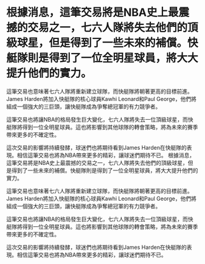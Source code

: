 # 根據消息，這筆交易將是NBA史上最震撼的交易之一，七六人隊將失去他們的頂級球星，但是得到了一些未來的補償。快艇隊則是得到了一位全明星球員，將大大提升他們的實力。

這筆交易也意味著七六人隊將重新建立球隊，而快艇隊將朝著更高的目標前進。James Harden將加入快艇隊的核心球員Kawhi Leonard和Paul George，他們將組成一個強大的三巨頭，讓快艇隊成為爭奪總冠軍的有力競爭者。

這筆交易也將讓NBA的格局發生巨大變化，七六人隊將失去一位頂級球星，而快艇隊將得到一位全明星球員。這也將影響到其他球隊的轉會策略，將為未來的賽季帶來更多的不確定性。

這次交易的影響將持續發酵，球迷們也將期待看到James Harden在快艇隊的表現。相信這筆交易也將為NBA帶來更多的精彩，讓球迷們期待不已。 
 根據消息，這筆交易將是NBA史上最震撼的交易之一，七六人隊將失去他們的頂級球星，但是得到了一些未來的補償。快艇隊則是得到了一位全明星球員，將大大提升他們的實力。

這筆交易也意味著七六人隊將重新建立球隊，而快艇隊將朝著更高的目標前進。James Harden將加入快艇隊的核心球員Kawhi Leonard和Paul George，他們將組成一個強大的三巨頭，讓快艇隊成為爭奪總冠軍的有力競爭者。

這筆交易也將讓NBA的格局發生巨大變化，七六人隊將失去一位頂級球星，而快艇隊將得到一位全明星球員。這也將影響到其他球隊的轉會策略，將為未來的賽季帶來更多的不確定性。

這次交易的影響將持續發酵，球迷們也將期待看到James Harden在快艇隊的表現。相信這筆交易也將為NBA帶來更多的精彩，讓球迷們期待不已。